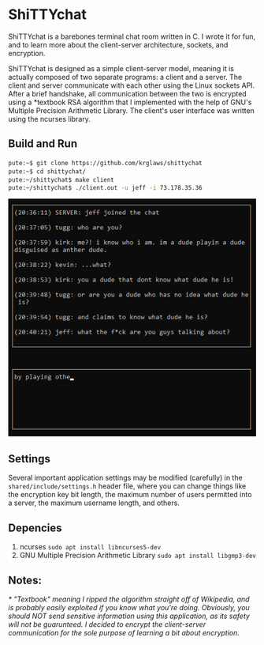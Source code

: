 # ShiTTYchat
ShiTTYchat is a barebones terminal chat room written in C. I wrote it for fun, and to learn more about the client-server architecture, sockets, and encryption.

ShiTTYchat is designed as a simple client-server model, meaning it is actually composed of two separate programs: a client and a server. The client and server communicate with each other using the Linux sockets API. After a brief handshake, all communication between the two is encrypted using a \*textbook RSA algorithm that I implemented with the help of GNU's Multiple Precision Arithmetic Library. The client's user interface was written using the ncurses library.

## Build and Run
```bash
pute:~$ git clone https://github.com/krglaws/shittychat
pute:~$ cd shittychat/
pute:~/shittychat$ make client
pute:~/shittychat$ ./client.out -u jeff -i 73.178.35.36
```

![sampleoutput](screenshots/1.png)

## Settings
Several important application settings may be modified (carefully) in the `shared/include/settings.h` header file, where you can change things like the encryption key bit length, the maximum number of users permitted into a server, the maximum username length, and others.

## Depencies
1. ncurses `sudo apt install libncurses5-dev`
2. GNU Multiple Precision Arithmetic Library `sudo apt install libgmp3-dev`

## Notes:
*\* "Textbook" meaning I ripped the algorithm straight off of Wikipedia, and is probably easily exploited if you know what you're doing. Obviously, you should NOT send sensitive information using this application, as its safety will not be guarunteed. I decided to encrypt the client-server communication for the sole purpose of learning a bit about encryption.*
